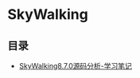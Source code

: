 #  SkyWalking

## 目录

* [SkyWalking8.7.0源码分析-学习笔记](/study/APM/SkyWalking/SkyWalking8.7.0源码分析-学习笔记)

  

